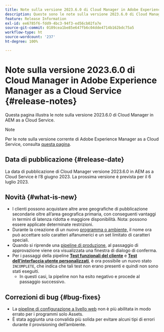 ```yaml
---
title: Note sulla versione 2023.6.0 di Cloud Manager in Adobe Experience Manager as a Cloud Service
description: Queste sono le note sulla versione 2023.6.0 di Cloud Manager in AEM as a Cloud Service.
feature: Release Information
exl-id: ee6785f6-fdd9-4bc3-94f3-ed56cb02fa7e
source-git-commit: 0109cea1be85e647fb6c04dde4714b162bdc75a5
workflow-type: ht
source-wordcount: '237'
ht-degree: 100%

---
```


# Note sulla versione 2023.6.0 di Cloud Manager in Adobe Experience Manager as a Cloud Service {#release-notes}

Questa pagina illustra le note sulla versione 2023.6.0 di Cloud Manager in AEM as a Cloud Service.

>[!NOTE]
>
>Per le note sulla versione corrente di Adobe Experience Manager as a Cloud Service, consulta [questa pagina](/help/release-notes/release-notes-cloud/release-notes-current.md).

## Data di pubblicazione {#release-date}

La data di pubblicazione di Cloud Manager versione 2023.6.0 in AEM as a Cloud Service è l’8 giugno 2023. La prossima versione è prevista per il 6 luglio 2023.

## Novità {#what-is-new}

* I clienti possono acquistare altre aree geografiche di pubblicazione secondarie oltre all’area geografica primaria, con conseguenti vantaggi in termini di latenza ridotta e maggiore disponibilità. Nota: possono essere applicate determinate restrizioni.
* Durante la creazione di un nuovo [programma o ambiente,](/help/implementing/cloud-manager/getting-access-to-aem-in-cloud/program-types.md) il nome ora può accettare solo caratteri alfanumerici e un set limitato di caratteri speciali.
* Quando si riprende una [pipeline di produzione](/help/implementing/cloud-manager/configuring-pipelines/configuring-production-pipelines.md), al passaggio di approvazione viene ora visualizzata una finestra di dialogo di conferma.
* Per i passaggi della pipeline **[Test funzionali del cliente](/help/implementing/cloud-manager/functional-testing.md#custom-functional-testing)** e **[Test dell’interfaccia utente personalizzati](/help/implementing/cloud-manager/ui-testing.md)**, è ora possibile un nuovo stato `INCOMPLETE`, che indica che tali test non erano presenti e quindi non sono stati eseguiti.
   * In questi casi, la pipeline non ha esito negativo e procede al passaggio successivo.

## Correzioni di bug {#bug-fixes}

* La [pipeline di configurazione a livello web](/help/implementing/cloud-manager/configuring-pipelines/introduction-ci-cd-pipelines.md#web-tier-config-pipelines) non è più abilitata in modo errato per i programmi solo Assets.
* È stata aggiunta una convalida più solida per evitare alcuni tipi di errori durante il provisioning dell’ambiente.
